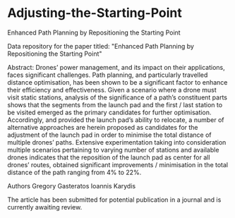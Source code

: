 # Adjusting-the-Starting-Point
Enhanced Path Planning by Repositioning the Starting Point

Data repository for the paper titled: "Enhanced Path Planning by Repositioning the Starting Point"

Abstract: Drones’ power management, and its impact on their applications, faces significant challenges. Path planning, and particularly travelled distance optimisation, has been shown to be a significant factor to enhance their efficiency and effectiveness. Given a scenario where a drone must visit static stations, analysis of the significance of a path’s constituent parts shows that the segments from the launch pad and the first / last station to be visited emerged as the primary candidates for further optimisation. Accordingly, and provided the launch pad’s ability to relocate, a number of alternative approaches are herein proposed as candidates for the adjustment of the launch pad in order to minimise the total distance of multiple drones’ paths. Extensive experimentation taking into consideration multiple scenarios pertaining to varying number of stations and available drones indicates that the reposition of the launch pad as center for all drones’ routes, obtained significant improvements / minimisation in the total distance of the path ranging from 4\% to 22\%.

Authors Gregory Gasteratos Ioannis Karydis

The article has been submitted for potential publication in a journal and is currently awaiting review.
